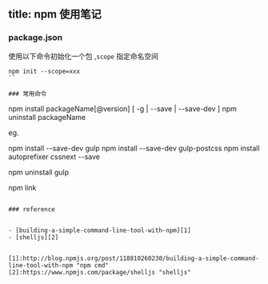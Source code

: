 title: npm 使用笔记
---


### package.json

使用以下命令初始化一个包 ,`scope` 指定命名空间

```
npm init --scope=xxx
``

### 常用命令

```

<!--  install & uninstall -->
npm install packageName[@version] [ -g | --save | --save-dev ]
npm uninstall packageName

eg.

npm install --save-dev gulp
npm install --save-dev gulp-postcss
npm install autoprefixer cssnext --save

npm uninstall gulp

<!-- symlinks -->
npm link

```

### reference


- [building-a-simple-command-line-tool-with-npm][1]
- [shelljs][2]


[1]:http://blog.npmjs.org/post/118810260230/building-a-simple-command-line-tool-with-npm "npm cmd"
[2]:https://www.npmjs.com/package/shelljs "shelljs"
